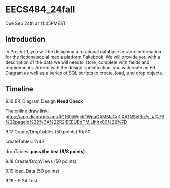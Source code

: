 # EECS484_24fall
Due Sep 24th at 11:45PMEST
## Introduction
In Project 1, you will be designing a relational database to store information for the fictionalsocial media platform Fakebook. We will provide you with a description of the data we will needto store, complete with fields and requirements. Armed with the design specification, you willcreate an ER Diagram as well as a series of SQL scripts to create, load, and drop objects.
## Timeline
9.16 ER_Diagram Design  **Need Check**

The online draw link: https://app.diagrams.net/#G160jWgck1WpaOAMMaGg1jXAfNSvIBu7sL#%7B%22pageId%22%3A%22R2lEEEUBdFMjLlhIrx00%22%7D

9.17 Create/DropTables (50 points) 10/50

createTables: 2/42

dropTables: **pass the test (8/8 points)**

9.18 Create/DropViews (50 points)

9.19 load_Data (50 points)

9.19 - 9.24 Test
